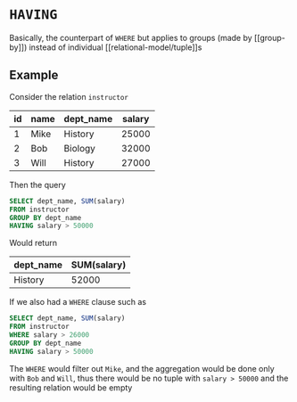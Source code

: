 # `HAVING`
Basically, the counterpart of `WHERE` but applies to groups (made by [[group-by]]) instead of individual [[relational-model/tuple]]s

## Example
Consider the relation `instructor`

|id|name|dept_name|salary|
|--|----|---------|------|
|1 |Mike|History  |25000 |
|2 |Bob |Biology  |32000 |
|3 |Will|History  |27000 |

Then the query

```sql
SELECT dept_name, SUM(salary)
FROM instructor
GROUP BY dept_name
HAVING salary > 50000
```

Would return

|dept_name|SUM(salary)|
|---------|-----------|
|History  |52000      |

If we also had a `WHERE` clause such as

```sql
SELECT dept_name, SUM(salary)
FROM instructor
WHERE salary > 26000
GROUP BY dept_name
HAVING salary > 50000
```

The `WHERE` would filter out `Mike`, and the aggregation would be done only with `Bob` and `Will`, thus there would be no tuple with `salary > 50000` and the resulting relation would be empty
